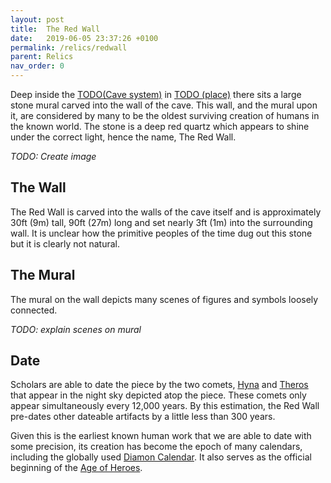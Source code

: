 ```yaml
---
layout: post
title:  The Red Wall
date:   2019-06-05 23:37:26 +0100
permalink: /relics/redwall
parent: Relics
nav_order: 0
---
```


Deep inside the [TODO(Cave system)](/404) in [TODO (place)](/404) there sits a large stone mural carved into the wall of the cave. This wall, and the mural upon it, are considered by many to be the oldest surviving creation of humans in the known world. The stone is a deep red quartz which appears to shine under the correct light, hence the name, The Red Wall.

*TODO: Create image*

The Wall
---
The Red Wall is carved into the walls of the cave itself and is approximately 30ft (9m) tall, 90ft (27m) long and set nearly 3ft (1m) into the surrounding wall. It is unclear how the primitive peoples of the time dug out this stone but it is clearly not natural.

The Mural
---
The mural on the wall depicts many scenes of figures and symbols loosely connected.

*TODO: explain scenes on mural*


Date
---
Scholars are able to date the piece by the two comets, [Hyna](/404) and [Theros](/404) that appear in the night sky depicted atop the piece. These comets only appear simultaneously every 12,000 years. By this estimation, the Red Wall pre-dates other dateable artifacts by a little less than 300 years.

Given this is the earliest known human work that we are able to date with some precision, its creation has become the epoch of many calendars, including the globally used [Diamon Calendar](/ages/calendar). It also serves as the official beginning of the [Age of Heroes](/ages/heroes).

